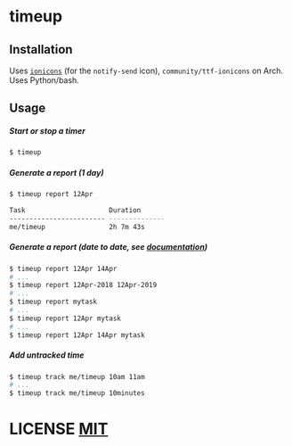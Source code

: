 # timeup

## Installation
Uses [`ionicons`](http://ionicons.com/) (for the `notify-send` icon), `community/ttf-ionicons` on Arch.
Uses Python/bash.

## Usage
##### Start or stop a timer
``` bash
$ timeup
```

##### Generate a report (1 day)
``` bash
$ timeup report 12Apr

Task                     Duration
------------------------ --------------
me/timeup                2h 7m 43s
```

##### Generate a report (date to date, see [documentation](https://www.gnu.org/software/coreutils/manual/html_node/Examples-of-date.html))
``` bash
$ timeup report 12Apr 14Apr
# ...
$ timeup report 12Apr-2018 12Apr-2019
# ...
$ timeup report mytask
# ...
$ timeup report 12Apr mytask
# ...
$ timeup report 12Apr 14Apr mytask
```

##### Add untracked time
``` bash
$ timeup track me/timeup 10am 11am
# ...
$ timeup track me/timeup 10minutes
```

# LICENSE [MIT](LICENSE)
